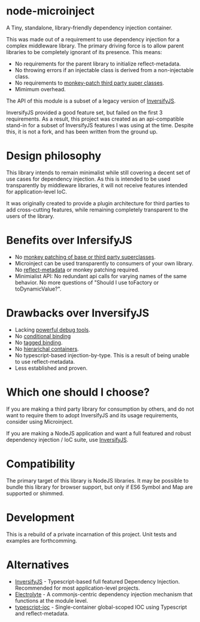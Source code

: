 # node-microinject
A Tiny, standalone, library-friendly dependency injection container.

This was made out of a requirement to use dependency injection for a complex middleware library.  The primary 
driving force is to allow parent libraries to be completely ignorant of its presence.
This means:
- No requirements for the parent library to initialize reflect-metadata.
- No throwing errors if an injectable class is derived from a non-injectable class.
- No requirements to [monkey-patch third party super classes](https://github.com/inversify/InversifyJS/issues/619).
- Mimimum overhead.

The API of this module is a subset of a legacy version of [InversifyJS](https://github.com/inversify/InversifyJS).

InversifyJS provided a good feature set, but failed on the first 3 requirements.  As a result, this
project was created as an api-compatible stand-in for a subset of InversifyJS features I was using at the time.
Despite this, it is not a fork, and has been written from the ground up.

# Design philosophy

This library intends to remain minimalist while still covering a decent set of use cases for dependency injection.
As this is intended to be used transparently by middleware libraries, it will not receive
features intended for application-level IoC.

It was originally created to provide a plugin architecture for third parties to add cross-cutting features, while remaining
completely transparent to the users of the library.


# Benefits over InfersifyJS
- No [monkey patching of base or third party superclasses](https://github.com/inversify/InversifyJS/issues/619#issuecomment-352218311).
- Microinject can be used transparently to consumers of your own library.  No [reflect-metadata](https://github.com/inversify/InversifyJS/issues/737) or monkey patching required.
- Minimialist API: No redundant api calls for varying names of the same behavior.  No more questions of "Should I use toFactory or toDynamicValue?".

# Drawbacks over InversifyJS
- Lacking [powerful debug tools](https://github.com/inversify/inversify-chrome-devtools).
- No [conditional binding](https://github.com/inversify/InversifyJS/blob/master/wiki/named_bindings.md)
- No [tagged binding](https://github.com/inversify/InversifyJS/blob/master/wiki/tagged_bindings.md).
- No [hierarichal containers](https://github.com/inversify/InversifyJS/blob/master/wiki/hierarchical_di.md).
- No typescript-based injection-by-type.  This is a result of being unable to use reflect-metadata.
- Less established and proven.


# Which one should I choose?

If you are making a third party library for consumption by others, and do not want to require them to adopt InversifyJS and its usage requirements, consider using Microinject.

If you are making a NodeJS application and want a full featured and robust dependency injection / IoC suite, use [InversifyJS](https://github.com/inversify/InversifyJS).

# Compatibility

The primary target of this library is NodeJS libraries.
It may be possible to bundle this library for browser support, but only if ES6 Symbol and Map are supported or shimmed.

# Development

This is a rebuild of a private incarnation of this project.
Unit tests and examples are forthcomming.


# Alternatives
- [InversifyJS](https://github.com/inversify/InversifyJS) - Typescript-based full featured Dependency Injection.  Recommended for most application-level projects.
- [Electrolyte](https://github.com/jaredhanson/electrolyte) - A commonjs-centric dependency injection mechanism that functions at the module level.
- [typescript-ioc](https://www.npmjs.com/package/typescript-ioc) - Single-container global-scoped IOC using Typescript and reflect-metadata.
